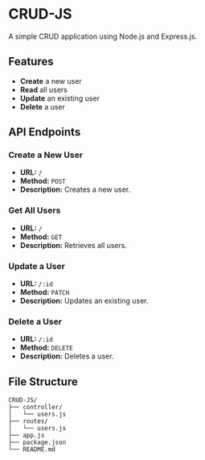 # CRUD-JS

A simple CRUD application using Node.js and Express.js.

## Features

- **Create** a new user
- **Read** all users
- **Update** an existing user
- **Delete** a user

## API Endpoints

### Create a New User

- **URL:** `/`
- **Method:** `POST`
- **Description:** Creates a new user.

### Get All Users

- **URL:** `/`
- **Method:** `GET`
- **Description:** Retrieves all users.

### Update a User

- **URL:** `/:id`
- **Method:** `PATCH`
- **Description:** Updates an existing user.

### Delete a User

- **URL:** `/:id`
- **Method:** `DELETE`
- **Description:** Deletes a user.

## File Structure

```
CRUD-JS/
├── controller/
│   └── users.js
├── routes/
│   └── users.js
├── app.js
├── package.json
└── README.md
```

